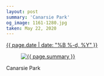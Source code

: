 ```yaml
---
layout: post
summary: 'Canarsie Park'
og_image: 1161-1280.jpg
taken: May 22, 2020
---
```


<div class="post">
 <time>
  <a href="/1161">
   {{ page.date | date: "%B %-d, %Y" }}
  </a>
 </time>
 <a href="/1161">
  <figure data-taken="5/22/2020">
   <img alt="{{ page.summary }}" sizes="(min-width: 700px) 50vw, calc(100vw - 2rem)" src="{{ site.assets_url }}/1161-640.jpg" srcset="{{ site.assets_url }}/1161-320.jpg 320w, {{ site.assets_url }}/1161-640.jpg 640w, {{ site.assets_url }}/1161-960.jpg 960w, {{ site.assets_url }}/1161-1280.jpg 1280w"/>
  </figure>
 </a>
 <span>
  Canarsie Park
 </span>
</div>
